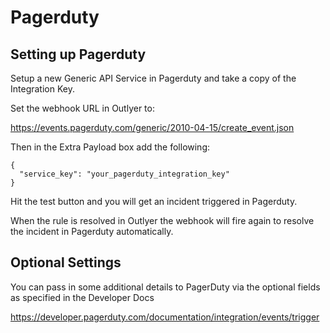 # Pagerduty

## Setting up Pagerduty

Setup a new Generic API Service in Pagerduty and take a copy of the Integration Key.

Set the webhook URL in Outlyer to:

<https://events.pagerduty.com/generic/2010-04-15/create_event.json>

Then in the Extra Payload box add the following:

```
{
  "service_key": "your_pagerduty_integration_key"
}
```

Hit the test button and you will get an incident triggered in Pagerduty.

When the rule is resolved in Outlyer the webhook will fire again to resolve the incident in Pagerduty automatically.

## Optional Settings

You can pass in some additional details to PagerDuty via the optional fields as specified in the Developer Docs

<https://developer.pagerduty.com/documentation/integration/events/trigger>
